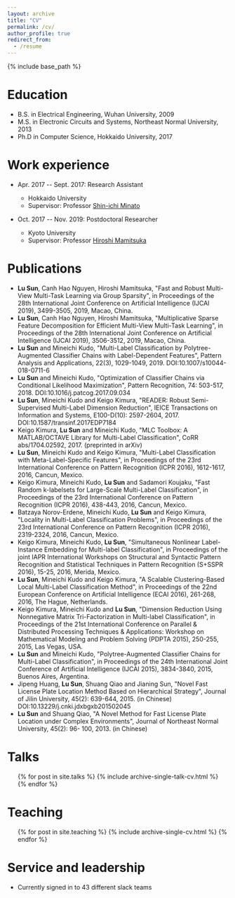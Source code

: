 ```yaml
---
layout: archive
title: "CV"
permalink: /cv/
author_profile: true
redirect_from:
  - /resume
---
```


{% include base_path %}

Education
======
* B.S. in Electrical Engineering, Wuhan University, 2009
* M.S. in Electronic Circuits and Systems, Northeast Normal University, 2013
* Ph.D in Computer Science, Hokkaido University, 2017

Work experience
======
* Apr. 2017 -- Sept. 2017: Research Assistant
  * Hokkaido University
  * Supervisor: Professor [Shin-ichi Minato](http://www.lab2.kuis.kyoto-u.ac.jp/minato/index-e.html)

* Oct. 2017 -- Nov. 2019: Postdoctoral Researcher
  * Kyoto University
  * Supervisor: Professor [Hiroshi Mamitsuka](https://www.bic.kyoto-u.ac.jp/pathway/mami/)

Publications
======
* **Lu Sun**, Canh Hao Nguyen, Hiroshi Mamitsuka, "Fast and Robust Multi-View Multi-Task Learning via Group Sparsity", in Proceedings of the 28th International Joint Conference on Artificial Intelligence (IJCAI 2019), 3499-3505, 2019, Macao, China. <br />
* **Lu Sun**, Canh Hao Nguyen, Hiroshi Mamitsuka, "Multiplicative Sparse Feature Decomposition for Efficient Multi-View Multi-Task Learning", in Proceedings of the 28th International Joint Conference on Artificial Intelligence (IJCAI 2019), 3506-3512, 2019, Macao, China. <br />
* **Lu Sun** and Mineichi Kudo, "Multi-Label Classification by Polytree-Augmented Classifier Chains with Label-Dependent Features", Pattern Analysis and Applications, 22(3), 1029-1049, 2019. DOI:10.1007/s10044-018-0711-6 <br />
* **Lu Sun** and Mineichi Kudo, "Optimization of Classifier Chains via Conditional Likelihood Maximization", Pattern Recognition, 74: 503-517, 2018. DOI:10.1016/j.patcog.2017.09.034 <br />
* **Lu Sun**, Mineichi Kudo and Keigo Kimura, "READER: Robust Semi-Supervised Multi-Label Dimension Reduction", IEICE Transactions on Information and Systems, E100-D(10): 2597-2604, 2017. DOI:10.1587/transinf.2017EDP7184 <br />
* Keigo Kimura, **Lu Sun** and Mineichi Kudo, "MLC Toolbox: A MATLAB/OCTAVE Library for Multi-Label Classification", CoRR abs/1704.02592, 2017. (preprinted in arXiv)
* **Lu Sun**, Mineichi Kudo and Keigo Kimura, "Multi-Label Classification with Meta-Label-Specific Features", in Proceedings of the 23rd International Conference on Pattern Recognition (ICPR 2016), 1612-1617, 2016, Cancun, Mexico. <br />
* Keigo Kimura, Mineichi Kudo, **Lu Sun** and Sadamori Koujaku, "Fast Random k-labelsets for Large-Scale Multi-Label Classification", in Proceedings of the 23rd International Conference on Pattern Recognition (ICPR 2016), 438-443, 2016, Cancun, Mexico. <br />
* Batzaya Norov-Erdene, Mineichi Kudo, **Lu Sun** and Keigo Kimura, "Locality in Multi-Label Classification Problems", in Proceedings of the 23rd International Conference on Pattern Recognition (ICPR 2016), 2319-2324, 2016, Cancun, Mexico. <br />
* Keigo Kimura, Mineichi Kudo, **Lu Sun**, "Simultaneous Nonlinear Label-Instance Embedding for Multi-label Classification", in Proceedings of the joint IAPR International Workshops on Structural and Syntactic Pattern Recognition and Statistical Techniques in Pattern Recognition (S+SSPR 2016), 15-25, 2016, Merida, Mexico. <br />
* **Lu Sun**, Mineichi Kudo and Keigo Kimura, "A Scalable Clustering-Based Local Multi-Label Classification Method", in Proceedings of the 22nd European Conference on Artificial Intelligence (ECAI 2016), 261-268, 2016, The Hague, Netherlands. <br />
* Keigo Kimura, Mineichi Kudo and **Lu Sun**, "Dimension Reduction Using Nonnegative Matrix Tri-Factorization in Multi-label Classification", in Proceedings of the 21st International Conference on Parallel & Distributed Processing Techniques & Applications: Workshop on Mathematical Modeling and Problem Solving (PDPTA 2015), 250-255, 2015, Las Vegas, USA. <br />
* **Lu Sun** and Mineichi Kudo, "Polytree-Augmented Classifier Chains for Multi-Label Classification", in Proceedings of the 24th International Joint Conference of Artificial Intelligence (IJCAI 2015), 3834-3840, 2015, Buenos Aires, Argentina. <br />
* Jipeng Huang, **Lu Sun**, Shuang Qiao and Jianing Sun, "Novel Fast License Plate Location Method Based on Hierarchical Strategy", Journal of Jilin University, 45(2): 639-644, 2015. (in Chinese) DOI:10.13229/j.cnki.jdxbgxb201502045 <br />
* **Lu Sun** and Shuang Qiao, "A Novel Method for Fast License Plate Location under Complex Environments", Journal of Northeast Normal University, 45(2): 96- 100, 2013. (in Chinese) <br />
  
Talks
======
  <ul>{% for post in site.talks %}
    {% include archive-single-talk-cv.html %}
  {% endfor %}</ul>
  
Teaching
======
  <ul>{% for post in site.teaching %}
    {% include archive-single-cv.html %}
  {% endfor %}</ul>
  
Service and leadership
======
* Currently signed in to 43 different slack teams
